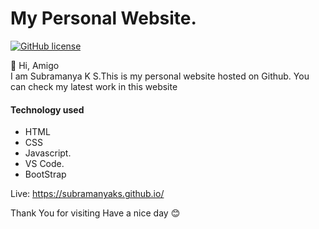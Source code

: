 # My Personal Website.

<a href="https://github.com/SubramanyaKS/SubramanyaKS.github.io/blob/main/LICENSE"><img alt="GitHub license" src="https://img.shields.io/github/license/SubramanyaKS/SubramanyaKS.github.io?style=for-the-badge"></a>

👋 Hi, Amigo <br>
I am Subramanya K S.This is my personal website hosted on Github.
You can check my latest work in this website




#### Technology used
* HTML
* CSS
* Javascript.
* VS Code.
* BootStrap

Live: https://subramanyaks.github.io/

Thank You for visiting
Have a nice day 😊 
